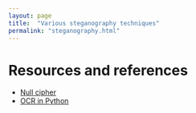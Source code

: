 ```yaml
---
layout: page
title:  "Various steganography techniques"
permalink: "steganography.html"
---
```

# Resources and references
* [Null cipher](https://www.geeksforgeeks.org/null-cipher/)
* [OCR in Python](https://stackabuse.com/pytesseract-simple-python-optical-character-recognition/)
